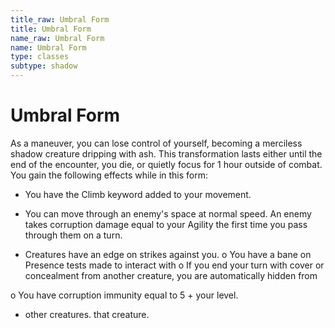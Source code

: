 ```yaml
---
title_raw: Umbral Form
title: Umbral Form
name_raw: Umbral Form
name: Umbral Form
type: classes
subtype: shadow
---
```


# Umbral Form

As a maneuver, you can lose control of yourself, becoming a merciless shadow creature dripping with ash. This transformation lasts either until the end of the encounter, you die, or quietly focus for 1 hour outside of combat. You gain the following effects while in this form:

- You have the Climb keyword added to your movement.

- You can move through an enemy's space at normal speed. An enemy takes corruption damage equal to your Agility the first time you pass through them on a turn.

- Creatures have an edge on strikes against you. o You have a bane on Presence tests made to interact with o If you end your turn with cover or concealment from another creature, you are automatically hidden from

o You have corruption immunity equal to 5 + your level.

- other creatures. that creature.
